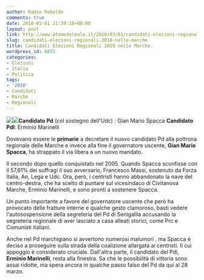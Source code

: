 ```yaml
---
author: Radio Rebelde
comments: true
date: 2010-03-01 21:39:18+00:00
layout: post
link: http://www.atomodelmale.it/2010/03/01/candidati-elezioni-regionali-2010-nelle-marche/
slug: candidati-elezioni-regionali-2010-nelle-marche
title: Candidati Elezioni Regionali 2010 nelle Marche.
wordpress_id: 6872
categories:
- Elezioni
- Italia
- Politica
tags:
- '2010'
- Candidati
- Marche
- Regionali
---
```


![](http://www.atomodelmale.it/wp-content/uploads/2010/03/spacca-217x300.jpg)[![](http://www.atomodelmale.it/wp-content/uploads/2010/03/erminio-marinelli.jpg)](http://www.atomodelmale.it/wp-content/uploads/2010/03/erminio-marinelli.jpg)**Candidato Pd** (col sostegno dell'Udc) : Gian Mario Spacca
**Candidato Pdl**: Erminio Marinelli

Dovevano essere le **primarie** a decretare il nuovo candidato Pd alla poltrona regionale delle Marche e invece alla fine il governatore uscente, **Gian Mario Spacca**, ha strappato il via libera a un nuovo mandato.

Il secondo dopo quello conquistato nel 2005. Quando Spacca sconfisse con il 57,61% dei suffragi il suo avversario, Francesco Massi, sostenuto da Forza Italia, An, Lega e Udc.
Ora, però, i centristi hanno abbandonato la nave del centro-destra, che ha scelto di puntare sul vicesindaco di Civitanova Marche, Erminio Marinelli, e sono pronti a sostenere Spacca.

Un punto importante a favore del governatore uscente che però ha provocato delle fratture interne e qualche gesto clamoroso, basti vedere l'autosospensione della segreteria del Pd di Senigallia accusando la segreteria regionale di aver lasciato a casa alleati storici, come Prc e Comunisti italiani.<!-- more -->



Anche nel Pd marchigiano si avvertono numerosi malumori , ma Spacca è deciso a proseguire sulla strada della coalizione allargata ai centristi. Il cui appoggio è considerato cruciale. Dall'altra parte, il candidato del Pdl, **Erminio Marinelli**, resta alla finestra. Sa che le possibilità di vittoria sono assai ridotte, ma spera ancora in qualche passo falso del Pd da qui al 28 marzo.
